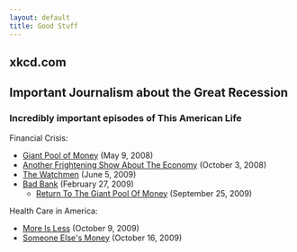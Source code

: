 ```yaml
---
layout: default
title: Good Stuff
---
```


## xkcd.com  

## Important Journalism about the Great Recession

### Incredibly important episodes of This American Life  
  
Financial Crisis:  
* [Giant Pool of Money](http://www.thisamericanlife.org/radio-archives/episode/355/the-giant-pool-of-money) (May 9, 2008)  
* [Another Frightening Show About The Economy](http://www.thisamericanlife.org/radio-archives/episode/365/Another-Frightening-Show-About-the-Economy) (October 3, 2008)  
* [The Watchmen](http://www.thisamericanlife.org/radio-archives/episode/382/The-Watchmen) (June 5, 2009)  
* [Bad Bank](http://www.thisamericanlife.org/radio-archives/episode/391/More-Is-Less) (February 27, 2009)  
  * [Return To The Giant Pool Of Money](http://www.thisamericanlife.org/radio-archives/episode/392/Someone-Elses-Money) (September 25, 2009)  
  
Health Care in America:  
* [More Is Less](http://www.thisamericanlife.org/radio-archives/episode/391/More-Is-Less) (October 9, 2009)   
* [Someone Else's Money](http://www.thisamericanlife.org/radio-archives/episode/392/Someone-Elses-Money) (October 16, 2009)  
  
